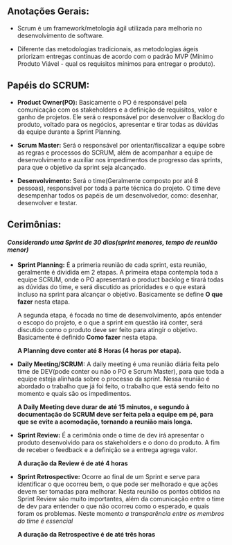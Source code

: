 ## Anotações Gerais:

- Scrum é um framework/metologia ágil utilizada para melhoria no desenvolvimento de software.

- Diferente das metodologias tradicionais, as metodologias ágeis priorizam entregas contínuas de acordo com o padrão MVP (Mínimo Produto Viável - qual os requisitos mínimos para entregar o produto).

## Papéis do SCRUM:

- **Product Owner(PO):** Basicamente o PO é responsável pela comunicação com os stakeholders e a definição de requisitos, valor e ganho de projetos. Ele será o responsável por desenvolver o Backlog do produto, voltado para os negócios, apresentar e tirar todas as dúvidas da equipe durante a Sprint Planning.

- **Scrum Master:** Será o responsável por orientar/fiscalizar a equipe sobre as regras e processos do SCRUM, além de acompanhar a equipe de desenvolvimento e auxiliar nos impedimentos de progresso das sprints, para que o objetivo da sprint seja alcançado.

- **Desenvolvimento:** Será o time(Geralmente composto por até 8 pessoas), responsável por toda a parte técnica do projeto.
O time deve desempenhar todos os papéis de um desenvolvedor, como: desenhar, desenvolver e testar.


## Cerimônias:
#### *Considerando uma Sprint de 30 dias(sprint menores, tempo de reunião menor)*

- **Sprint Planning:** É a primeria reunião de cada sprint, esta reunião, geralmente é dividida em 2 etapas. 
    A primeira etapa contempla toda a equipe SCRUM, onde o PO apresentará o product backlog e tirará todas as dúvidas do time, e será discutido as prioridades e o que estará incluso na sprint para alcançar o objetivo. Basicamente se define **O que fazer** nesta etapa.

    A segunda etapa, é focada no time de desenvolvimento, após entender o escopo do projeto, e o que a sprint em questão irá conter, será discutido como o produto deve ser feito para atingir o objetivo. Basicamente é definido **Como fazer** nesta etapa.

    **A Planning deve conter até 8 Horas (4 horas por etapa).**

- **Daily Meeting/SCRUM:** A daily meeting é uma reunião diária feita pelo time de DEV(pode conter ou não o PO e Scrum Master), para que toda a equipe esteja alinhada sobre o processo da sprint. Nessa reunião é abordado o trabalho que já foi feito, o trabalho que está sendo feito no momento e quais são os impedimentos. 

    **A Daily Meeting deve durar de até 15 minutos, e segundo à documentação do SCRUM deve ser feita pela a equipe em pé, para que se evite a acomodação, tornando a reunião mais longa.**

- **Sprint Review:** É a cerimônia onde o time de dev irá apresentar o produto desenvolvido para os stakeholders e o dono do produto. A fim de receber o feedback e a definição se a entrega agrega valor.

    **A duração da Review é de até 4 horas**


- **Sprint Retrospective:** Ocorre ao final de um Sprint e serve para identificar o que ocorreu bem, o que pode ser melhorado e que ações devem ser tomadas para melhorar. Nesta reunião os pontos obtidos na Sprint Review são muito importantes, além da comunicação entre o time de dev para entender o que não ocorreu como o esperado, e quais foram os problemas. Neste momento *a transparência entre os membros do time é essencial*

    **A duração da Retrospective é de até três horas**


